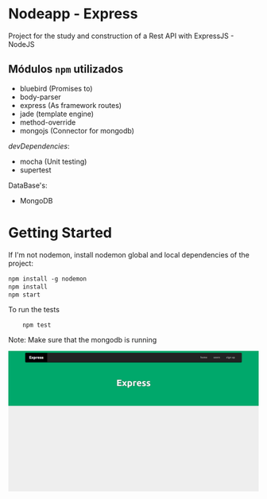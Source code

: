 Nodeapp - Express
================

Project for the study and construction of a Rest API with ExpressJS - NodeJS

## Módulos `npm` utilizados
* bluebird (Promises to)
* body-parser
* express (As framework routes)
* jade (template engine)
* method-override
* mongojs (Connector for mongodb)

*devDependencies*:
* mocha (Unit testing)
* supertest

DataBase's:
* MongoDB

# Getting Started

If I'm not nodemon, install nodemon global and local dependencies of the project:

```
npm install -g nodemon
npm install
npm start
```

To run the tests

```
	npm test
```

Note: Make sure that the mongodb is running

![Alt text](https://raw.githubusercontent.com/Wellington475/nodeapp/master/core/public/images/page_home.png "Home page design")
